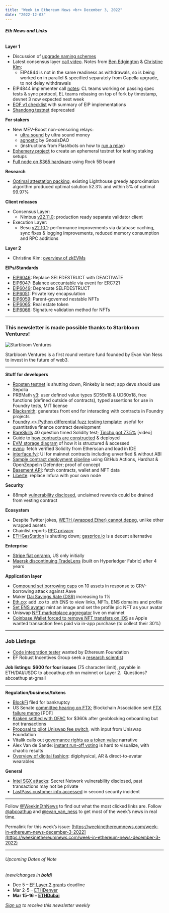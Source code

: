 ```yaml
---
title: "Week in Ethereum News <br> December 3, 2022"
date: "2022-12-03"
---
```


###### **Eth News and Links**

**Layer 1**

- Discussion of [upgrade naming schemes](https://ethereum-magicians.org/t/rfc-post-merge-network-upgrade-naming-schemes/11977)
- Latest consensus layer [call video](https://www.youtube.com/watch?v=KFc1sWYlVZ4&t=106s). Notes from [Ben Edgington](https://hackmd.io/@benjaminion/Sk2SWNLPs) & [Christine Kim](https://www.galaxy.com/research/insights/ethereum-consensus-layer-call-99-writeup/):
    - EIP4844 is not in the same readiness as withdrawals, so is being worked on in parallel & specified separately from Capella upgrade, to not delay withdrawals
- EIP4844 implementer call [notes](https://twitter.com/terencechain/status/1597640854742917121): CL teams working on passing spec tests & sync protocol, EL teams rebasing on top of fork by timestamp, devnet 3 now expected next week
- [EOF v1 checklist](https://notes.ethereum.org/@ipsilon/eof1-checklist) with summary of EIP implementations
- [Shandong testnet](https://twitter.com/efjavascript/status/1598323497939378180) deprecated

**For stakers**

- New MEV-Boost non-censoring relays: 
    - [ultra sound](http://relay.ultrasound.money) by ultra sound money
    - [agnostic](http://agnostic-relay.net) by GnosisDAO
    - (instructions from Flashbots on how to [run a relay](https://flashbots.notion.site/Running-mev-boost-relay-at-scale-4040ccd5186c425d9a860cbb29bbfe09))
- [Ephemery project](https://ethereum-magicians.org/t/ephemery-project-an-ephemeral-testnet/11955) to create an ephemeral testnet for testing staking setups
- [Full node on $365 hardware](https://twitter.com/EthereumOnARM/status/1597889744821944320) using Rock 5B board

**Research**

- [Optimal attestation packing](https://lighthouse-blog.sigmaprime.io/optimising-attestation-packing.html), existing Lighthouse greedy approximation algorithm produced optimal solution 52.3% and within 5% of optimal 99.97%

**Client releases**

- Consensus Layer:
    - Nimbus [v22.11.0](https://github.com/status-im/nimbus-eth2/releases/tag/v22.11.0): production ready separate validator client
- Execution Layer:
    - Besu [v22.10.1](https://github.com/hyperledger/besu/releases/tag/22.10.1): performance improvements via database caching, sync fixes & logging improvements, reduced memory consumption and RPC additions

**Layer 2**

- Christine Kim: [overview of zkEVMs](https://www.galaxy.com/research/whitepapers/zkevms-the-future-of-ethereum-scalability/)

**EIPs/Standards**

- [EIP6046](https://github.com/ethereum/EIPs/pull/6046/files): Replace SELFDESTRUCT with DEACTIVATE
- [EIP6047](https://github.com/ethereum/EIPs/pull/6047/files): Balance accountable via event for ERC721
- [EIP6049](https://eips.ethereum.org/EIPS/eip-6049): Deprecate SELFDESTRUCT
- [EIP6051](https://github.com/ethereum/EIPs/pull/6051/files): Private key encapsulation
- [EIP6059](https://github.com/ethereum/EIPs/pull/6059/files): Parent-governed nestable NFTs
- [EIP6065](https://github.com/ethereum/EIPs/pull/6065/files): Real estate token
- [EIP6066](https://github.com/ethereum/EIPs/pull/6066/files): Signature validation method for NFTs

* * *

### **This newsletter is made possible thanks to Starbloom Ventures!**

![Starbloom Ventures](https://weekinethereumnews.com/wp-content/uploads/2021/11/Screenshot-from-2021-11-19-15-25-51.png)

Starbloom Ventures is a first round venture fund founded by Evan Van Ness to invest in the future of web3.

* * *

**Stuff for developers**

- [Ropsten testnet](https://blog.ethereum.org/2022/11/30/ropsten-shutdown-announcement) is shutting down, Rinkeby is next; app devs should use Sepolia
- PRBMath [v3](https://twitter.com/PaulRBerg/status/1597645509094649856): user defined value types SD59x18 & UD60x18, free functions (defined outside of contracts), typed assertions for use in Foundry tests, MIT license
- [Blacksmith](https://github.com/blacksmith-eth/blacksmith#readme): generates front end for interacting with contracts in Foundry projects
- [Foundry <> Python differential fuzz testing template](https://twitter.com/Jib0xD/status/1596878625105592321): useful for quantitative finance contract development
- [RareSkills](https://www.rareskills.io/test-yourself) 40 question timed Solidity test; [Tincho got 77.5%](https://www.youtube.com/watch?v=tpekiuASieo) \[video\]
- Guide to [how contracts are constructed](https://blog.smlxl.io/evm-contract-construction-93c98cc4ca96) & deployed
- [EVM storage diagram](https://twitter.com/blainemalone/status/1597352375593078784) of how it is structured & accessed
- [evmc](https://github.com/joshstevens19/evmc#readme): fetch verified Solidity from Etherscan and load in IDE
- [interface.fyi](http://interface.fyi): UI for mainnet contracts including unverified & without ABI
- [Sample contract deployment pipeline](https://github.com/spalladino/sample-contract-deploy-pipeline#readme) using GitHub Actions, Hardhat & OpenZeppelin Defender; proof of concept
- [Basement API](https://mirror.xyz/0x25B2B8458BAB283d465996df38305333C75982B6/uYsldHeef7FxVcBI233QSYzje4ejiQu0SMVdY74vf1s): fetch contracts, wallet and NFT data
- [Liberte](https://github.com/michael1011/liberte#readme): replace Infura with your own node

**Security**

- 88mph [vulnerability disclosed](https://medium.com/immunefi/88mph-theft-of-unclaimed-mph-rewards-bugfix-review-1dec98b9956b), unclaimed rewards could be drained from vesting contract

**Ecosystem**

- Despite Twitter jokes, [WETH (wrapped Ether) cannot depeg](https://twitter.com/eulerfinance/status/1597280990770376705), unlike other wrapped assets
- Chainlist reports [RPC privacy](https://twitter.com/0xngmi/status/1596586588448116736)
- [ETHGasStation](https://twitter.com/ETHGasStation/status/1597341610777317376) is shutting down; [gasprice.io](https://www.gasprice.io/) is a decent alternative

**Enterprise**

- [Stripe fiat onramp](https://stripe.com/en-au/blog/crypto-onramp), US only initially
- [Maersk discontinuing TradeLens](https://www.maersk.com/news/articles/2022/11/29/maersk-and-ibm-to-discontinue-tradelens) (built on Hyperledger Fabric) after 4 years 

**Application layer**

- [Compound set borrowing caps](https://twitter.com/rleshner/status/1598123050301788160) on 10 assets in response to CRV-borrowing attack against Aave
- Maker [Dai Savings Rate (DSR)](https://twitter.com/MakerDAO/status/1598350198383656960) increasing to 1%
- [Eth.co](https://eth.co/): add .co to .eth ENS to view links, NFTs, ENS domains and profile
- [Set ENS avatar](https://twitter.com/gregskril/status/1598384620646850560): mint an image and set the profile pic NFT as your avatar
- Uniswap [NFT marketplace aggregator](https://uniswap.org/blog/uniswap-nft-aggregator-announcement) live on mainnet
- [Coinbase Wallet forced to remove NFT transfers on iOS](https://twitter.com/CoinbaseWallet/status/1598354819735031809) as Apple wanted transaction fees paid via in-app purchase (to collect their 30%)

* * *

### Job Listings

- [Code integration tester](https://jobs.lever.co/ethereumfoundation/6feeb8cb-bd05-4f24-9fda-9ba3be98e5a4) wanted by Ethereum Foundation
- EF Robust Incentives Group seek a [research scientist](https://jobs.lever.co/ethereumfoundation/cd2382ec-abbd-493b-b942-b5e2a61a6c0a)

**Job listings: $600 for four issues** (75 character limit), payable in ETH/DAI/USDC to abcoathup.eth on mainnet or Layer 2.  Questions? abcoathup at-gmail

* * *

**Regulation/business/tokens**

- [BlockFi](https://blockfi.com/November28-ClientUpdate) filed for bankruptcy
- US Senate [committee hearing on FTX](https://twitter.com/adamscochran/status/1598332447241998337); Blockchain Association sent [FTX failure memo](https://theblockchainassociation.org/wp-content/uploads/2022/11/The-Failure-of-FTX-International-Nov-30-2022-1.pdf) \[PDF\]
- [Kraken settled with OFAC](https://home.treasury.gov/policy-issues/financial-sanctions/recent-actions/20221128) for $360k after geoblocking onboarding but not transactions
- [Proposal to pilot Uniswap fee switch](https://gov.uniswap.org/t/fee-switch-pilot-update-vote/19514), with input from Uniswap Foundation
- Vitalik calls out [governance rights as a token value](https://twitter.com/vitalikbuterin/status/1597570120456769536) narrative
- Alex Van de Sande: [instant run-off voting](https://mirror.xyz/avsa.eth/4pvULeQRqWCS8mMnk_UY1THYt3p6tEQNL0JkCzflcd0) is hard to visualize, with chaotic results
- [Overview of digital fashion](https://medium.com/1kxnetwork/augmenting-culture-the-emerging-field-of-digital-fashion-bead627c8dcd): digiphysical, AR & direct-to-avatar wearables

**General**

- [Intel SGX attacks](https://sgx.fail/): Secret Network vulnerability disclosed, past transactions may not be private
- [LastPass customer info accessed](https://blog.lastpass.com/2022/11/notice-of-recent-security-incident/) in second security incident

* * *

Follow [@WeekinEthNews](https://twitter.com/WeekInEthNews) to find out what the most clicked links are. Follow [@abcoathup](https://twitter.com/abcoathup) and [@evan\_van\_ness](https://twitter.com/evan_van_ness) to get most of the week’s news in real time.

Permalink for this week’s issue: [https://weekinethereumnews.com/week-in-ethereum-news-december-3-2022](https://weekinethereumnews.com/week-in-ethereum-news-december-3-2022)

* * *

###### Upcoming Dates of Note

_(new/changes in_ **_bold_**_)_

- Dec 5 – [EF Layer 2 grants](https://esp.ethereum.foundation/layer-2-grants) deadline
- Mar 2-5 – [ETHDenver](https://www.ethdenver.com/)
- **Mar 15-16 –** [**ETHDubai**](https://www.ethdubaiconf.org/)

[_Sign up_](https://weekinethereum.substack.com/subscribe#about) _to receive this newsletter weekly_
